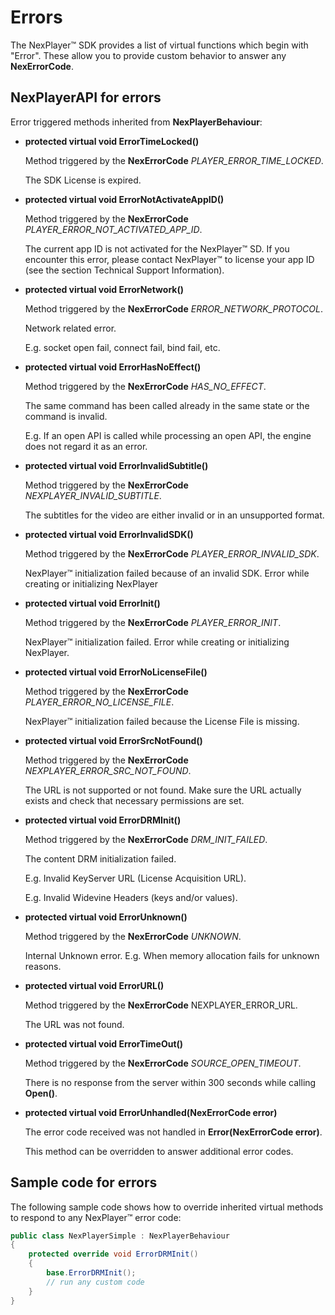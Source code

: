 # Errors

The NexPlayer™ SDK provides a list of virtual functions which begin with "Error". These allow you to provide custom behavior to answer any **NexErrorCode**.

## NexPlayerAPI for errors

Error triggered methods inherited from **NexPlayerBehaviour**:

- **protected virtual void ErrorTimeLocked()**

    Method triggered by the **NexErrorCode** *PLAYER_ERROR_TIME_LOCKED*.
    
    The SDK License is expired.

- **protected virtual void ErrorNotActivateAppID()**

    Method triggered by the **NexErrorCode** *PLAYER_ERROR_NOT_ACTIVATED_APP_ID*.
    
    The current app ID is not activated for the NexPlayer™ SD. If you encounter this error, please contact NexPlayer™ to license your app ID (see the section Technical Support Information).

- **protected virtual void ErrorNetwork()**

    Method triggered by the **NexErrorCode** *ERROR_NETWORK_PROTOCOL*.

    Network related error.
    
    E.g. socket open fail, connect fail, bind fail, etc.

- **protected virtual void ErrorHasNoEffect()**

    Method triggered by the **NexErrorCode** *HAS_NO_EFFECT*.

    The same command has been called already in the same state or the command is invalid.
    
    E.g. If an open API is called while processing an open API, the engine does not regard it as an error.

- **protected virtual void ErrorInvalidSubtitle()**

    Method triggered by the **NexErrorCode** *NEXPLAYER_INVALID_SUBTITLE*. 

    The subtitles for the video are either invalid or in an unsupported format.

- **protected virtual void ErrorInvalidSDK()**

    Method triggered by the **NexErrorCode** *PLAYER_ERROR_INVALID_SDK*.

    NexPlayer™ initialization failed because of an invalid SDK. Error while creating or initializing NexPlayer

- **protected virtual void ErrorInit()**

    Method triggered by the **NexErrorCode** *PLAYER_ERROR_INIT*.

    NexPlayer™ initialization failed. Error while creating or initializing NexPlayer.

- **protected virtual void ErrorNoLicenseFile()**

    Method triggered by the **NexErrorCode** *PLAYER_ERROR_NO_LICENSE_FILE*.

    NexPlayer™ initialization failed because the License File is missing.

- **protected virtual void ErrorSrcNotFound()**

    Method triggered by the **NexErrorCode** *NEXPLAYER_ERROR_SRC_NOT_FOUND*.

    The URL is not supported or not found. Make sure the URL actually exists and check that necessary permissions are set.

- **protected virtual void ErrorDRMInit()**
    
    Method triggered by the **NexErrorCode** *DRM_INIT_FAILED*.
    
    The content DRM initialization failed. 
    
    E.g. Invalid KeyServer URL (License Acquisition URL).
    
    E.g. Invalid Widevine Headers (keys and/or values).

- **protected virtual void ErrorUnknown()**
    
    Method triggered by the **NexErrorCode** *UNKNOWN*.

    Internal Unknown error. E.g. When memory allocation fails for unknown reasons.

- **protected virtual void ErrorURL()**
    
    Method triggered by the **NexErrorCode** NEXPLAYER_ERROR_URL.
    
    The URL was not found.

- **protected virtual void ErrorTimeOut()**
    
    Method triggered by the **NexErrorCode** *SOURCE_OPEN_TIMEOUT*.
    
    There is no response from the server within 300 seconds while calling **Open()**.

- **protected virtual void ErrorUnhandled(NexErrorCode error)**
    
    The error code received was not handled in **Error(NexErrorCode error)**.
    
    This method can be overridden to answer additional error codes.

## Sample code for errors

The following sample code shows how to override inherited virtual methods to respond to any NexPlayer™ error code:

```csharp
public class NexPlayerSimple : NexPlayerBehaviour
{
    protected override void ErrorDRMInit()
    {
        base.ErrorDRMInit();
        // run any custom code
    }
}

```
